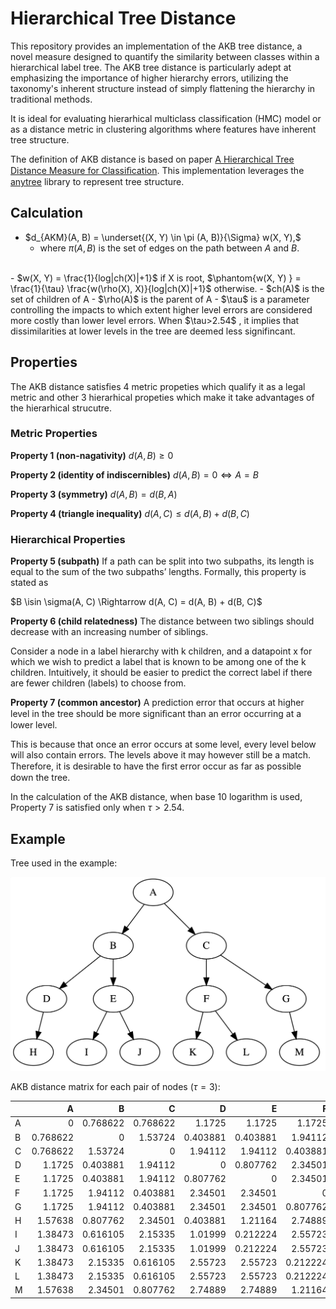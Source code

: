 # Hierarchical Tree Distance

This repository provides an implementation of the AKB tree distance, a novel measure designed to quantify the similarity between classes within a hierarchical label tree. The AKB tree distance is particularly adept at emphasizing the importance of higher hierarchy errors, utilizing the taxonomy's inherent structure instead of simply flattening the hierarchy in traditional methods.

It is ideal for evaluating hierarhical multiclass classification (HMC) model or as a distance metric in clustering algorithms where features have inherent tree structure.

The definition of AKB distance is based on paper [A Hierarchical Tree Distance Measure for Classiﬁcation](https://www.researchgate.net/publication/314504640_A_Hierarchical_Tree_Distance_Measure_for_Classification). This implementation leverages the [anytree](https://github.com/c0fec0de/anytree) library to represent tree structure.

## Calculation

- $d_{AKM}(A, B) = \underset{(X, Y) \in \pi (A, B)}{\Sigma} w(X, Y),$
  - where $\pi(A, B)$ is the set of edges on the path between $A$ and $B$.
<br>
- $w(X, Y) = \frac{1}{log|ch(X)|+1}$ if X is root,
$\phantom{w(X, Y) } = \frac{1}{\tau} \frac{w(\rho(X), X)}{log|ch(X)|+1}$ otherwise.
  - $ch(A)$ is the set of children of A
  - $\rho(A)$ is the parent of A
  - $\tau$ is a parameter controlling the impacts to which extent higher level errors are considered more costly than lower level errors. When $\tau>2.54$ , it implies that dissimilarities at lower levels in the tree are deemed less signifincant.

## Properties

The AKB distance satisfies 4 metric propeties which qualify it as a legal metric and other 3 hierarhical propeties which make it take advantages of the hierarhical strucutre.

### Metric Properties

**Property 1 (non-nagativity)** $d(A, B) \geq 0$

**Property 2 (identity of indiscernibles)** $d(A, B) = 0 \iff  A=B$

**Property 3 (symmetry)** $d(A, B) = d(B, A)$

**Property 4 (triangle inequality)** $d(A, C) \leq d(A, B) + d(B, C)$

### Hierarchical Properties

**Property 5 (subpath)** If a path can be split into two subpaths, its length is equal to the sum of the two subpaths’ lengths. Formally, this property is stated as

$B \isin \sigma(A, C) \Rightarrow d(A, C) = d(A, B) + d(B, C)$

**Property 6 (child relatedness)** The distance between two siblings should decrease with an increasing number of siblings.

Consider a node in a label hierarchy with k children, and a datapoint x for which we wish to predict a label that is known to be among one of the k children. Intuitively, it should be easier to predict the correct label if there are fewer children (labels) to choose from.

**Property 7 (common ancestor)** A prediction error that occurs at higher level in the tree should be more signiﬁcant than an error occurring at a lower level. 

This is because that once an error occurs at some level, every level below will also contain errors. The levels above it may however still be a match. Therefore, it is desirable to have the ﬁrst error occur as far as possible down the tree.

In the calculation of the AKB distance, when base 10 logarithm is used, Property 7 is satisfied only when $\tau > 2.54$.

## Example

Tree used in the example:

![image](assets/img/eg_tree.png)

AKB distance matrix for each pair of nodes ($\tau=3$):

|    |        A |        B |        C |        D |        E |        F |        G |        H |        I |        J |        K |        L |        M |
|:---|---------:|---------:|---------:|---------:|---------:|---------:|---------:|---------:|---------:|---------:|---------:|---------:|---------:|
| A  | 0        | 0.768622 | 0.768622 | 1.1725   | 1.1725   | 1.1725   | 1.1725   | 1.57638  | 1.38473  | 1.38473  | 1.38473  | 1.38473  | 1.57638  |
| B  | 0.768622 | 0        | 1.53724  | 0.403881 | 0.403881 | 1.94112  | 1.94112  | 0.807762 | 0.616105 | 0.616105 | 2.15335  | 2.15335  | 2.34501  |
| C  | 0.768622 | 1.53724  | 0        | 1.94112  | 1.94112  | 0.403881 | 0.403881 | 2.34501  | 2.15335  | 2.15335  | 0.616105 | 0.616105 | 0.807762 |
| D  | 1.1725   | 0.403881 | 1.94112  | 0        | 0.807762 | 2.34501  | 2.34501  | 0.403881 | 1.01999  | 1.01999  | 2.55723  | 2.55723  | 2.74889  |
| E  | 1.1725   | 0.403881 | 1.94112  | 0.807762 | 0        | 2.34501  | 2.34501  | 1.21164  | 0.212224 | 0.212224 | 2.55723  | 2.55723  | 2.74889  |
| F  | 1.1725   | 1.94112  | 0.403881 | 2.34501  | 2.34501  | 0        | 0.807762 | 2.74889  | 2.55723  | 2.55723  | 0.212224 | 0.212224 | 1.21164  |
| G  | 1.1725   | 1.94112  | 0.403881 | 2.34501  | 2.34501  | 0.807762 | 0        | 2.74889  | 2.55723  | 2.55723  | 1.01999  | 1.01999  | 0.403881 |
| H  | 1.57638  | 0.807762 | 2.34501  | 0.403881 | 1.21164  | 2.74889  | 2.74889  | 0        | 1.42387  | 1.42387  | 2.96111  | 2.96111  | 3.15277  |
| I  | 1.38473  | 0.616105 | 2.15335  | 1.01999  | 0.212224 | 2.55723  | 2.55723  | 1.42387  | 0        | 0.424448 | 2.76945  | 2.76945  | 2.96111  |
| J  | 1.38473  | 0.616105 | 2.15335  | 1.01999  | 0.212224 | 2.55723  | 2.55723  | 1.42387  | 0.424448 | 0        | 2.76945  | 2.76945  | 2.96111  |
| K  | 1.38473  | 2.15335  | 0.616105 | 2.55723  | 2.55723  | 0.212224 | 1.01999  | 2.96111  | 2.76945  | 2.76945  | 0        | 0.424448 | 1.42387  |
| L  | 1.38473  | 2.15335  | 0.616105 | 2.55723  | 2.55723  | 0.212224 | 1.01999  | 2.96111  | 2.76945  | 2.76945  | 0.424448 | 0        | 1.42387  |
| M  | 1.57638  | 2.34501  | 0.807762 | 2.74889  | 2.74889  | 1.21164  | 0.403881 | 3.15277  | 2.96111  | 2.96111  | 1.42387  | 1.42387  | 0        |
